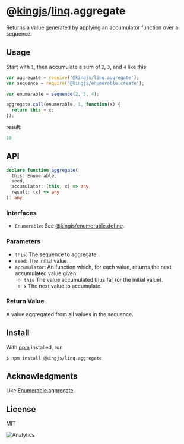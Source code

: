 # @[kingjs](https://www.npmjs.com/package/kingjs)/[linq](https://www.npmjs.com/package/@kingjs/linq).aggregate
Returns a value generated by applying an accumulator function over a sequence.
## Usage
Start with `1`, then accumulate a sum of `2`, `3`, and `4` like this:
```js
var aggregate = require('@kingjs/linq.aggregate');
var sequence = require('@kingjs/enumerable.create');

var enumerable = sequence(2, 3, 4);

aggregate.call(enumerable, 1, function(x) { 
  return this + x; 
});
```
result:
```js
10
```
## API
```ts
declare function aggregate(
  this: Enumerable,
  seed,
  accumulator: (this, x) => any,
  result: (x) => any
): any
```
### Interfaces
- `Enumerable`: See [@kingjs/enumerable.define](https://www.npmjs.com/package/@kingjs/enumerable.define).
### Parameters
- `this`: The sequence to aggregate.
- `seed`: The initial value.
- `accumulator`: An function which, for each value, returns the next accumulated value given:
  - `this` The value accumulated thus far (or the initial value).
  - `x` The next value to accumulate.
### Return Value
A value aggregated from all values in the sequence.
## Install
With [npm](https://npmjs.org/) installed, run
```
$ npm install @kingjs/linq.aggregate
```
## Acknowledgments
Like [Enumerable.aggregate](https://msdn.microsoft.com/en-us/library/bb548651(v=vs.110).aspx).
## License
MIT

![Analytics](https://analytics.kingjs.net/linq/aggregate)
